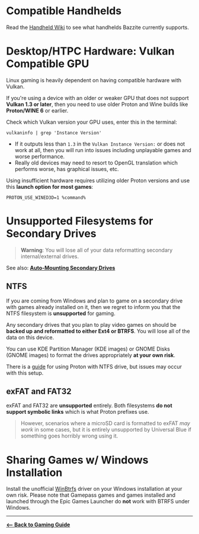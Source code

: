 <!-- ANCHOR: METADATA -->
<!--{"url_discourse": "https://universal-blue.discourse.group/docs?topic=2659", "fetched_at": "2024-09-03 16:43:08.896738+00:00"}-->
<!-- ANCHOR_END: METADATA -->

# Compatible Handhelds
Read the [Handheld Wiki](https://universal-blue.discourse.group/docs?topic=1038) to see what handhelds Bazzite currently supports.

# Desktop/HTPC Hardware: Vulkan Compatible GPU

Linux gaming is heavily dependent on having compatible hardware with Vulkan.

If you're using a device with an older or weaker GPU that does not support **Vulkan 1.3 or later**, then you need to use older Proton and Wine builds like **Proton/WINE 6** or earlier. 

Check which Vulkan version your GPU uses, enter this in the terminal:
```command
vulkaninfo | grep 'Instance Version'
```

- If it outputs less than `1.3` in the `Vulkan Instance Version:`  or does not work at all, then you will run into issues including unplayable games and worse performance.
- Really old devices may need to resort to OpenGL translation which performs worse, has graphical issues, etc.

Using insufficient hardware requires utilizing older Proton versions and use this **launch option for most games**:

```command
PROTON_USE_WINED3D=1 %command%
```

# Unsupported Filesystems for Secondary Drives

>**Warning**:  You will lose all of your data reformatting secondary internal/external drives.

See also: [**Auto-Mounting Secondary Drives**](https://universal-blue.discourse.group/docs?topic=970)

## NTFS

If you are coming from Windows and plan to game on a secondary drive with games already installed on it, then we regret to inform you that the NTFS filesystem is **unsupported** for gaming.  

Any secondary drives that you plan to play video games on should be **backed up and reformatted to either Ext4 or BTRFS**.  You will lose all of the data on this device.

You can use KDE Partition Manager (KDE images) or GNOME Disks (GNOME images) to format the drives appropriately **at your own risk**. 

There is a [guide](https://github.com/ValveSoftware/Proton/wiki/Using-a-NTFS-disk-with-Linux-and-Windows) for using Proton with NTFS drive, but issues may occur with this setup.

## exFAT and FAT32

exFAT and FAT32 are **unsupported** entirely.  Both filesystems **do not support symbolic links** which is what Proton prefixes use.  

>However, scenarios where a microSD card is formatted to exFAT *may work* in some cases, but it is entirely unsupported by Universal Blue if something goes horribly wrong using it.

# Sharing Games w/ Windows Installation

Install the unofficial [WinBtrfs](https://github.com/maharmstone/btrfs) driver on your Windows installation at your own risk.  Please note that Gamepass games and games installed and launched through the Epic Games Launcher do **not** work with BTRFS under Windows.

<hr>

[**<-- Back to Gaming Guide**](https://universal-blue.discourse.group/docs?topic=31)
